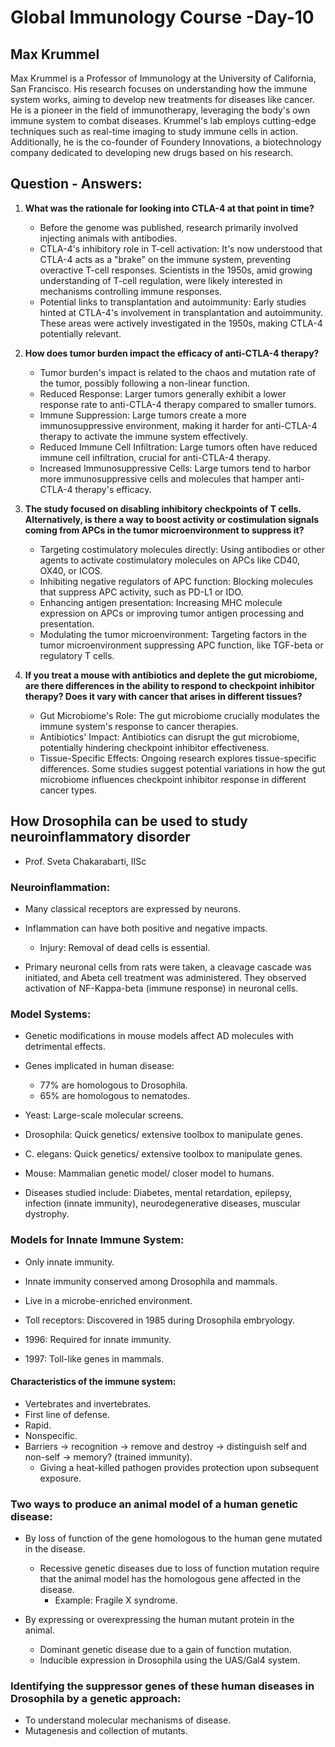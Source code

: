 # Global Immunology Course -Day-10

## Max Krummel

Max Krummel is a Professor of Immunology at the University of California, San Francisco. His research focuses on understanding how the immune system works, aiming to develop new treatments for diseases like cancer. He is a pioneer in the field of immunotherapy, leveraging the body's own immune system to combat diseases. Krummel's lab employs cutting-edge techniques such as real-time imaging to study immune cells in action. Additionally, he is the co-founder of Foundery Innovations, a biotechnology company dedicated to developing new drugs based on his research.

## Question - Answers:

1. **What was the rationale for looking into CTLA-4 at that point in time?**
    - Before the genome was published, research primarily involved injecting animals with antibodies.
    - CTLA-4's inhibitory role in T-cell activation: It's now understood that CTLA-4 acts as a "brake" on the immune system, preventing overactive T-cell responses. Scientists in the 1950s, amid growing understanding of T-cell regulation, were likely interested in mechanisms controlling immune responses.
    - Potential links to transplantation and autoimmunity: Early studies hinted at CTLA-4's involvement in transplantation and autoimmunity. These areas were actively investigated in the 1950s, making CTLA-4 potentially relevant.

2. **How does tumor burden impact the efficacy of anti-CTLA-4 therapy?**
    - Tumor burden's impact is related to the chaos and mutation rate of the tumor, possibly following a non-linear function.
    - Reduced Response: Larger tumors generally exhibit a lower response rate to anti-CTLA-4 therapy compared to smaller tumors.
    - Immune Suppression: Large tumors create a more immunosuppressive environment, making it harder for anti-CTLA-4 therapy to activate the immune system effectively.
    - Reduced Immune Cell Infiltration: Large tumors often have reduced immune cell infiltration, crucial for anti-CTLA-4 therapy.
    - Increased Immunosuppressive Cells: Large tumors tend to harbor more immunosuppressive cells and molecules that hamper anti-CTLA-4 therapy's efficacy.

3. **The study focused on disabling inhibitory checkpoints of T cells. Alternatively, is there a way to boost activity or costimulation signals coming from APCs in the tumor microenvironment to suppress it?**
    - Targeting costimulatory molecules directly: Using antibodies or other agents to activate costimulatory molecules on APCs like CD40, OX40, or ICOS.
    - Inhibiting negative regulators of APC function: Blocking molecules that suppress APC activity, such as PD-L1 or IDO.
    - Enhancing antigen presentation: Increasing MHC molecule expression on APCs or improving tumor antigen processing and presentation.
    - Modulating the tumor microenvironment: Targeting factors in the tumor microenvironment suppressing APC function, like TGF-beta or regulatory T cells.

4. **If you treat a mouse with antibiotics and deplete the gut microbiome, are there differences in the ability to respond to checkpoint inhibitor therapy? Does it vary with cancer that arises in different tissues?**
    - Gut Microbiome's Role: The gut microbiome crucially modulates the immune system's response to cancer therapies.
    - Antibiotics' Impact: Antibiotics can disrupt the gut microbiome, potentially hindering checkpoint inhibitor effectiveness.
    - Tissue-Specific Effects: Ongoing research explores tissue-specific differences. Some studies suggest potential variations in how the gut microbiome influences checkpoint inhibitor response in different cancer types.


## How Drosophila can be used to study neuroinflammatory disorder
- Prof. Sveta Chakarabarti, IISc

### Neuroinflammation:
- Many classical receptors are expressed by neurons.
- Inflammation can have both positive and negative impacts.
    - Injury: Removal of dead cells is essential.

- Primary neuronal cells from rats were taken, a cleavage cascade was initiated, and Abeta cell treatment was administered. They observed activation of NF-Kappa-beta (immune response) in neuronal cells.

### Model Systems:
- Genetic modifications in mouse models affect AD molecules with detrimental effects.
- Genes implicated in human disease:
    - 77% are homologous to Drosophila.
    - 65% are homologous to nematodes.

- Yeast: Large-scale molecular screens.
- Drosophila: Quick genetics/ extensive toolbox to manipulate genes.
- C. elegans: Quick genetics/ extensive toolbox to manipulate genes.
- Mouse: Mammalian genetic model/ closer model to humans.

- Diseases studied include: Diabetes, mental retardation, epilepsy, infection (innate immunity), neurodegenerative diseases, muscular dystrophy.

### Models for Innate Immune System:
- Only innate immunity.
- Innate immunity conserved among Drosophila and mammals.
- Live in a microbe-enriched environment.

- Toll receptors: Discovered in 1985 during Drosophila embryology.
- 1996: Required for innate immunity.
- 1997: Toll-like genes in mammals.

#### Characteristics of the immune system:
- Vertebrates and invertebrates.
- First line of defense.
- Rapid.
- Nonspecific.
- Barriers → recognition → remove and destroy → distinguish self and non-self → memory? (trained immunity).
    - Giving a heat-killed pathogen provides protection upon subsequent exposure.

### Two ways to produce an animal model of a human genetic disease:
- By loss of function of the gene homologous to the human gene mutated in the disease.
    - Recessive genetic diseases due to loss of function mutation require that the animal model has the homologous gene affected in the disease.
        - Example: Fragile X syndrome.

- By expressing or overexpressing the human mutant protein in the animal.
    - Dominant genetic disease due to a gain of function mutation.
    - Inducible expression in Drosophila using the UAS/Gal4 system.

### Identifying the suppressor genes of these human diseases in Drosophila by a genetic approach:
- To understand molecular mechanisms of disease.
- Mutagenesis and collection of mutants.
